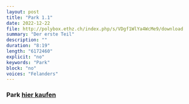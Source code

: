 ```yaml
---
layout: post
title: "Park 1.1"
date: 2022-12-22
file: http://polybox.ethz.ch/index.php/s/VDgf1WlYa4WcMe9/download
summary: "Der erste Teil"
description: ""
duration: "8:19" 
length: "6172460"
explicit: "no" 
keywords: "Park"
block: "no" 
voices: "Felanders"
---
```


### Park [hier kaufen](https://www.suhrkamp.de/buch/marius-goldhorn-park-t-9783518127643)
